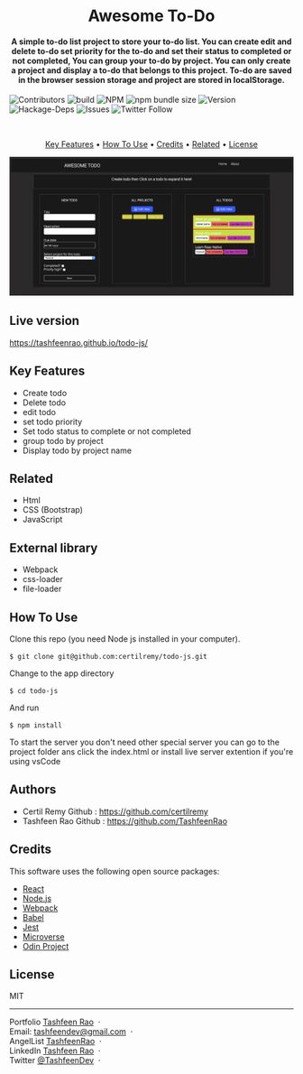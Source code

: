 <h1 align="center">
  <br>
    Awesome To-Do
  <br>
</h1>
<h4 align="center">A simple to-do list project to store your to-do list. You can create edit and delete to-do set priority for the to-do and set their status to completed or not completed, You can group your to-do by project. You can only create a project and display a to-do that belongs to this project. To-do are saved in the browser session storage and project are stored in localStorage.</h4>



![Contributors](https://img.shields.io/badge/Contributor-Tashfeen-green)
![build](https://img.shields.io/badge/build-passing-green)
![NPM](https://img.shields.io/badge/NPM-14.01-green)
![npm bundle size](https://img.shields.io/bundlephobia/min/react?color=green)
![Version](https://img.shields.io/badge/version-1.0.0-green)
![Hackage-Deps](https://img.shields.io/hackage-deps/v/json)
![Issues](https://img.shields.io/badge/issues-0-green)
![Twitter Follow](https://img.shields.io/twitter/follow/TashfeenDev?label=Tashfeen&style=social)

</br>
<p align="center">
  <a href="#key-features">Key Features</a> •
  <a href="#how-to-use">How To Use</a> •
  <a href="#credits">Credits</a> •
  <a href="#related">Related</a> •
  <a href="#license">License</a>
</p
    
<p align="center">
    <img src="final.png">
</p>

## Live version

https://tashfeenrao.github.io/todo-js/

## Key Features

* Create todo
* Delete todo
* edit todo 
* set todo priority 
* Set todo status to complete or not completed
* group todo by project
* Display todo by project name




## Related
* Html
* CSS (Bootstrap)
* JavaScript


## External library 

* Webpack
* css-loader
* file-loader


## How To Use
Clone this repo (you need Node js installed in your computer).
```
$ git clone git@github.com:certilremy/todo-js.git
```

 Change to the app directory 
 
 ```
$ cd todo-js
 ```

   And run 

```
$ npm install 
```

To start the server you don't need other special server you can go to the project folder ans click the index.html or install live server extention if you're using vsCode

## Authors

* Certil Remy    Github : https://github.com/certilremy
* Tashfeen Rao   Github : https://github.com/TashfeenRao
## Credits

This software uses the following open source packages:

- [React](https://React.org/)
- [Node.js](https://nodejs.org/)
- [Webpack](https://webpack.js.org/)
- [Babel](https://babeljs.io/)
- [Jest](https://jestjs.io/)
- [Microverse](http://microverse.org/)
- [Odin Project](https://www.theodinproject.com/)

## License

MIT

---
Portfolio [Tashfeen Rao](https://tashfeen-rao.netlify.app/) &nbsp;&middot;&nbsp;
</br>
Email: tashfeendev@gmail.com &nbsp;&middot;&nbsp;
</br>
AngelList [TashfeenRao](https://angel.co/u/tashfeen-rao) &nbsp;&middot;&nbsp;
</br>
LinkedIn [Tashfeen Rao](https://www.linkedin.com/in/tashfeen-rao/) &nbsp;&middot;&nbsp;
</br>
Twitter [@TashfeenDev](https://twitter.com/TashfeenDev) &nbsp;&middot;&nbsp;
